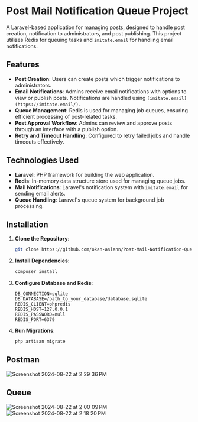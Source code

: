 # Post Mail Notification Queue Project

A Laravel-based application for managing posts, designed to handle post creation, notification to administrators, and post publishing. This project utilizes Redis for queuing tasks and `imitate.email` for handling email notifications.

## Features

- **Post Creation**: Users can create posts which trigger notifications to administrators.
- **Email Notifications**: Admins receive email notifications with options to view or publish posts. Notifications are handled using `[imitate.email](https://imitate.email/)`.
- **Queue Management**: Redis is used for managing job queues, ensuring efficient processing of post-related tasks.
- **Post Approval Workflow**: Admins can review and approve posts through an interface with a publish option.
- **Retry and Timeout Handling**: Configured to retry failed jobs and handle timeouts effectively.

## Technologies Used

- **Laravel**: PHP framework for building the web application.
- **Redis**: In-memory data structure store used for managing queue jobs.
- **Mail Notifications**: Laravel's notification system with `imitate.email` for sending email alerts.
- **Queue Handling**: Laravel's queue system for background job processing.

## Installation

1. **Clone the Repository**:
   ```bash
   git clone https://github.com/okan-aslann/Post-Mail-Notification-Queue-Project.git
   ```
2.	**Install Dependencies**:
    ```bash
    composer install
    ```
3. **Configure Database and Redis**:
    ```dotenv
    DB_CONNECTION=sqlite
    DB_DATABASE=/path_to_your_database/database.sqlite
    REDIS_CLIENT=phpredis
    REDIS_HOST=127.0.0.1
    REDIS_PASSWORD=null
    REDIS_PORT=6379
    ```
4. **Run Migrations**:
    ```bash
   php artisan migrate
   ```
## Postman
![Screenshot 2024-08-22 at 2 29 36 PM](https://github.com/user-attachments/assets/831531ad-5b86-4b28-b1f8-bf67eed654cb)

## Queue
![Screenshot 2024-08-22 at 2 00 09 PM](https://github.com/user-attachments/assets/29f6094a-b408-4ebf-9324-9337d2923858)
![Screenshot 2024-08-22 at 2 18 20 PM](https://github.com/user-attachments/assets/6ecf6d8f-3e2a-49d5-b4d1-af42d1f517ff)

   
